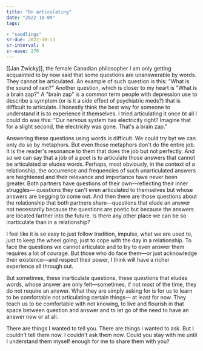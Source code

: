 ```yaml
---
title: "On articulating"
date: "2022-10-09"
tags:

- "seedlings"
sr-due: 2022-10-13
sr-interval: 4
sr-ease: 270
---
```


[[Jan Zwicky]], the female Canadian philosopher I am only getting acquainted to by now said that some questions are unanswerable by words. They cannot be articulated. An example of such question is this: "What is the sound of rain?" Another question, which is closer to my heart is "What is a brain zap?" A "brain zap" is a common term people with depression use to describe a symptom (or is it a side effect of psychiatric meds?) that is difficult to articulate. I honestly think the best way for someone to understand it is to experience it themselves. I tried articulating it once bt all I could do was this: "Our nervous system has electricity right? Imagine that for a slight second, the electricity was gone. That's a brain zap."

Answering these questions using words is difficult. We could try byt we can only do so by metaphors. But even those metaphors don't do the entire job. It is the reader's resonance to them that does the job but not perfectly. And so we can say that a job of a poet is to articulate those answers that cannot be articulated or eludes words. Perhaps, most obviously, in the context of a relationship, the occurrence and frequencies of such unarticulated answers are heightened and their relevance and importance have never been greater. Both partners have questions of their own—reflecting their inner struggles— questions they can't even articulated to themselves but whose answers are begging to come out. And then there are those questions about the relationship that both partners share—questions that elude an answer not necessarily because the questions are poetic but because the answers are located farther into the future. Is there any other place we can be so inarticulate than in a relationship?

I feel like it is so easy to just follow tradition, impulse, what we are used to, just to keep the wheel going, just to cope with the day in a relationship. To face the questions we cannot articulate and to try to even answer them requires a lot of courage. But those who do face them—or just acknowledge their existence—and respect their power, I think will have a richer experience all through out.

But sometimes, these inarticulate questions, these questions that eludes words, whose answer are only felt—sometimes, if not most of the time, they do not require an answer. What they are simply asking for is for us to learn to be comfortable not articulating certain things— at least for now. They teach us to be comfortable with not knowing, to live and flourish in that space between question and answer and to let go of the need to have an answer now or at all.

There are things I wanted to tell you. There are things I wanted to ask. But I couldn't tell them now. I couldn't ask them now. Could you stay with me until I understand them myself enough for me to share them with you?